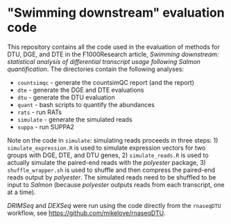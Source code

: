 # "Swimming downstream" evaluation code

This repository contains all the code used in the evaluation of
methods for DTU, DGE, and DTE in the F1000Research article,
*Swimming downstream: statistical analysis of differential transcript*
*usage following Salmon quantification*. The directories contain the
following analyses:

* `countsimqc` - generate the countsimQC report (and the report)
* `dte` - generate the DGE and DTE evaluations
* `dtu` - generate the DTU evaluation
* `quant` - bash scripts to quantify the abundances 
* `rats` - run RATs
* `simulate` - generate the simulated reads
* `suppa` - run SUPPA2

Note on the code in `simulate`: simulating reads proceeds in three
steps: 1) `simulate_expression.R` is used to simulate expression
vectors for two groups with DGE, DTE, and DTU genes, 2)
`simulate_reads.R` is used to actually simulate the paired-end reads
with the *polyester* package, 3) `shuffle_wrapper.sh` is used to
shuffle and then compress the paired-end reads output by
*polyester*. The simulated reads need to be shuffled to be input to
*Salmon* (because *polyester* outputs reads from each transcript, one
at a time).

*DRIMSeq* and *DEXSeq* were run using the code directly from the
`rnaseqDTU` workflow, see <https://github.com/mikelove/rnaseqDTU>.

